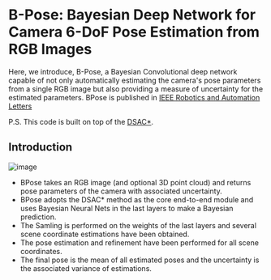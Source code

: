 # B-Pose: Bayesian Deep Network for Camera 6-DoF Pose Estimation from RGB Images

Here, we introduce, B-Pose, a Bayesian Convolutional deep network capable of not only automatically estimating the camera's pose parameters from a single RGB image but also providing a measure of uncertainty for the estimated parameters. BPose is published in  [IEEE Robotics and Automation Letters](https://ieeexplore.ieee.org/abstract/document/10242363)

P.S. This code is built on top of the [DSAC*](https://github.com/vislearn/dsacstar).

## Introduction
![image](https://github.com/arekavandi/BPose/assets/101369948/237dc923-1ae8-4e52-937b-346e822fa602)
+ BPose takes an RGB image (and optional 3D point cloud) and returns pose parameters of the camera with associated uncertainty.
+ BPose adopts the DSAC* method as the core end-to-end module and uses Bayesian Neural Nets in the last layers to make a Bayesian prediction.
+ The Samling is performed on the weights of the last layers and several scene coordinate estimations have been obtained.
+ The pose estimation and refinement have been performed for all scene coordinates.
+ The final pose is the mean of all estimated poses and the uncertainty is the associated variance of estimations.
